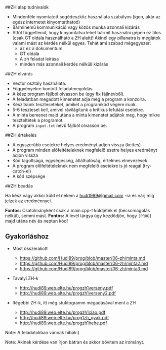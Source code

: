 ##ZH alap tudnivalók
* Mindenféle nyomtatott segédeszköz használata szabályos (igen, akár az egész internetet kinyomtathatod)
* Bárminemű kommunikáció vagy közös munka azonnali kizárás
* Attól függetlenül, hogy kinyomtatva lehet bármit használni gépen ez tilos (csak GT oldala használható a ZH alatt)! Akinél egy pillanatra is meglátok valami mást az kérdés nélkül egyes. Tehát ami szabad mégegyszer:
  * az ez a dokumentum
  * GT oldala
  * A zh feladat leírása
  * minden más azonnali kérdés nélküli kizárás

##ZH elvárás
* Vector osztály használata.
* Függvényekre bontott feladatmegoldás.
* A kész program fájlból olvasson be (egy fix fájlnévből).
* A feladatban megadott kimenetet adja meg a program a konzolra.
* Készítsünk teszteseteket, amiket a programkód végére írunk.
 * 5-6 teszteset kell, amivel rávilágítunk a kritikus lefutási esetekre.
 * A minta bemenet majd utána a minta kimenetet adjátok meg, hogy mikre teszteltétek a programot.
* A program ```input.txt``` nevű fájlból olvasson be.

##ZH értékelés
* A egyszerűbb esetekre helyes eredményt adjon vissza (kettes)
* A program minden előfeltételeknek megfelelő esetre helyes eredményt adjon vissza
* Kód tagoltsága, egységesség, átláthatóság, értelmes elnevezések
* A program előfeltételeknek nem megfelelő esetekre is jó reagál (try-catch-el)
* A kód szépsége


##ZH beadás

Ha kész vagy akkor küld el nekem a hudi1989@gmail.com -ra és várj míg jelzek az eredménnyel.

**Fontos:** Csatolmányként csak a main.cpp-t küldjétek el (becsomagolás nélkül), semmi mást.
**Fontos:** A levél tárgya úgy kezdődjön, hogy ```[PROG]``` majd utána név és neptun kód!

## Gyakorláshoz
* Most összerakott
  * https://github.com/Hudi89/prog/blob/master/06-zh/minta.md
  * https://github.com/Hudi89/prog/blob/master/06-zh/minta2.md
  * https://github.com/Hudi89/prog/blob/master/06-zh/minta3.md
* Tavalyi ZH-k 
  * http://hudi89.web.elte.hu/progzh1verseny.pdf
  * http://hudi89.web.elte.hu/progzh1verseny2.pdf

* Régebbi ZH-k, itt még stuktogramm megadásával ment a ZH
  * http://hudi89.web.elte.hu/progzh1ciao.pdf
  * http://hudi89.web.elte.hu/prog1zh_gyak.pdf
  * http://hudi89.web.elte.hu/progzh1hehe.pdf

Note: A feladatokban vannak hibák:)

Note: Akinek kérdése van írjon bátran és akkor bővítem az irományt.

